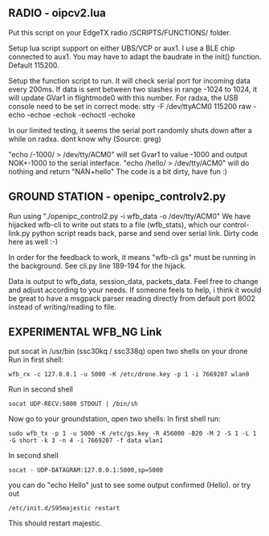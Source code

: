 ## RADIO - oipcv2.lua
Put this script on your EdgeTX radio /SCRIPTS/FUNCTIONS/ folder.

Setup lua script support on either UBS/VCP or aux1. I use a BLE chip connected to aux1. You may have to adapt the baudrate in the init() function. Default 115200.

Setup the function script to run. It will check serial port for incoming data every 200ms. If data is sent between two slashes in range -1024 to 1024, it will update GVar1 in flightmode0 with this number.
For radxa, the USB console need to be set in correct mode: stty -F /dev/ttyACM0 115200 raw -echo -echoe -echok -echoctl -echoke

In our limited testing, it seems the serial port randomly shuts down after a while on radxa. dont know why (Source: greg)

"echo /-1000/ > /dev/tty/ACM0" will set Gvar1 to value -1000 and output NOK+-1000 to the serial interface.
"echo /hello/ > /dev/tty/ACM0" will do nothing and return "NAN+hello"
The code is a bit dirty, have fun :)

## GROUND STATION - openipc_controlv2.py
Run using "./openipc_control2.py -i wfb_data -o /dev/tty/ACM0"
We have hijacked wfb-cli to write out stats to a file (wfb_stats), which  our control-link.py python script reads back, parse and send over serial link. Dirty code here as well :-)

In order for the feedback to work, it means "wfb-cli gs" must be running in the background. See cli.py line 189-194 for the hijack.

Data is output to wfb_data, session_data, packets_data. Feel free to change and adjust according to your needs.
If someone feels to help, i think it would be great to have a msgpack parser reading directly from default port 8002 instead of writing/reading to file.


## EXPERIMENTAL WFB_NG Link
put socat in /usr/bin (ssc30kq / ssc338q)
open two shells on your drone
Run in first shell:
```
wfb_rx -c 127.0.0.1 -u 5000 -K /etc/drone.key -p 1 -i 7669207 wlan0
```
Run in second shell
```
socat UDP-RECV:5000 STDOUT | /bin/sh
```

Now go to your groundstation, open two shells:
In first shell run:
```
sudo wfb_tx -p 1 -u 5000 -K /etc/gs.key -R 456000 -B20 -M 2 -S 1 -L 1 -G short -k 3 -n 4 -i 7669207 -f data wlan1
```
In second shell
```
socat - UDP-DATAGRAM:127.0.0.1:5000,sp=5000
```
you can do "echo Hello" just to see some output confirmed (Hello).
or try out 
```
/etc/init.d/S95majestic restart
```
This should restart majestic.
